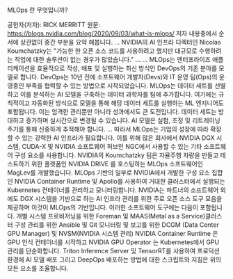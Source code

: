 # 
MLOps 란 무엇입니까?

공헌자(저자): RICK MERRITT
원문: https://blogs.nvidia.com/blog/2020/09/03/what-is-mlops/
저자 내용중에서 순서에 상관없이 중간 부분을 요약 해봅니다.
...
NVIDIA의 AI 인프라 디렉터인 Nicolas Koumchatzky는 "가능한 한 오픈 소스 코드를 사용하려고 했지만 대규모로 수행하려는 작업에 대한 솔루션이 없는 경우가 많았습니다."
...
...
MLOps는 엔터프라이즈 애플리케이션을 효율적으로 작성, 배포 및 실행하는 최신 방식인 DevOps의 기존 분야를 모델로 합니다. DevOps는 10년 전에 소프트웨어 개발자(Devs)와 IT 운영 팀(Ops)의 운영중인 부족을 협력할 수 있는 방법으로 시작되었습니다.
MLOps는 데이터 세트를 선별하고 이를 분석하는 AI 모델을 구축하는 데이터 과학자를 팀에 추가합니다. 여기에는 규칙적이고 자동화된 방식으로 모델을 통해 해당 데이터 세트를 실행하는 ML 엔지니어도 포함됩니다.
이는 엄격한 관리뿐만 아니라 성과에서도 큰 도전입니다. 데이터 세트는 방대하고 증가하며 실시간으로 변경될 수 있습니다. AI 모델은 실험, 조정 및 리트레이닝 주기를 통해 신중하게 추적해야 합니다.
...
따라서 MLOps는 기업의 성장에 따라 확장할 수 있는 강력한 AI 인프라가 필요합니다. 이를 위해 많은 회사에서 NVIDIA DGX 시스템, CUDA-X 및 NVIDIA 소프트웨어 허브인 NGC에서 사용할 수 있는 기타 소프트웨어 구성 요소를 사용합니다.
NVIDIA의 Koumchatzky 팀은 자율주행 차량을 만들고 테스트하기 위한 플랫폼인 NVIDIA DRIVE 를 호스팅하는 MLOps 소프트웨어인 MagLev를 개발했습니다. MLOps 기반의 일부로 NVIDIA에서 개발한 구성 요소 집합인 NVIDIA Container Runtime 및 Apollo를 사용하여 거대한 클러스터에서 실행되는 Kubernetes 컨테이너를 관리하고 모니터링합니다.
NVIDIA는 파트너의 소프트웨어 외에도 DGX 시스템을 기반으로 하는 AI 인프라 관리를 위한 주로 오픈 소스 도구 모음을 제공하며 이것이 MLOps의 기반입니다. 이러한 소프트웨어 도구에는 다음이 포함됩니다.
개별 시스템 프로비저닝을 위한 Foreman 및 MAAS(Metal as a Service)클러스터 구성 관리를 위한 Ansible 및 Git 모니터링 및 보고를 위한 DCGM (Data Center GPU Manager) 및 NVSM(NVIDIA 시스템 관리) NVIDIA Container Runtime 은 GPU 인식 컨테이너를 시작하고 NVIDIA GPU Operator 는 Kubernetes에서 GPU 관리를 단순화합니다.
Triton Inference Server 및 TensorRT를 사용하여 프로덕션 환경에 AI 모델 배포 그리고 DeepOps 배포하는 방법에 대한 스크립트와 지침은 위의 모든 요소를 조율합니다.
